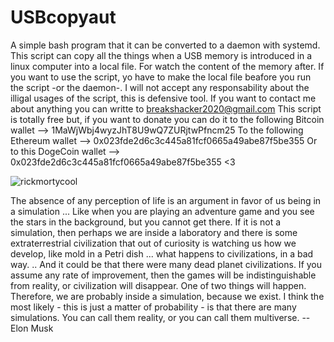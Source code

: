 # USBcopyaut
A simple bash program that it can be converted to a daemon with systemd.
This script can copy all the things when a USB memory is introduced in a linux computer into a local file. For watch the content of the memory after. 
If you want to use the script, yo have to make the local file beafore you run the script -or the daemon-.
I will not accept any responsability about the illigal usages of the script, this is defensive tool.
If you want to contact me about anything you can writte to breakshacker2020@gmail.com
This script is totally free but, if you want to donate you can do it to the following Bitcoin wallet --> 1MaWjWbj4wyzJhT8U9wQ7ZURjtwPfncm25
To the following Ethereum wallet --> 0x023fde2d6c3c445a81fcf0665a49abe87f5be355
Or to this DogeCoin wallet --> 0x023fde2d6c3c445a81fcf0665a49abe87f5be355
<3



![rickmortycool](https://user-images.githubusercontent.com/67929659/121566839-314ea780-ca1e-11eb-8ad4-5022b87b18dd.jpg)


The absence of any perception of life is an argument in favor of us being in a simulation ... Like when you are playing an adventure game and you see the stars in the background, but you cannot get there. If it is not a simulation, then perhaps we are inside a laboratory and there is some extraterrestrial civilization that out of curiosity is watching us how we develop, like mold in a Petri dish ... what happens to civilizations, in a bad way. .. And it could be that there were many dead planet civilizations. 
If you assume any rate of improvement, then the games will be indistinguishable from reality, or civilization will disappear. One of two things will happen. Therefore, we are probably inside a simulation, because we exist. I think the most likely - this is just a matter of probability - is that there are many simulations. You can call them reality, or you can call them multiverse.
        --Elon Musk






